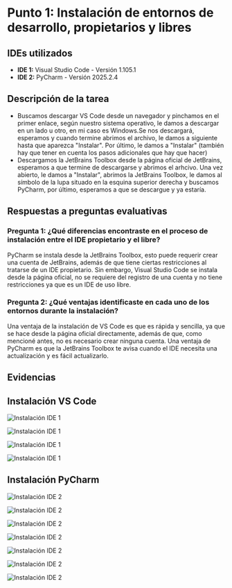 # Punto 1: Instalación de entornos de desarrollo, propietarios y libres

## IDEs utilizados
- **IDE 1:** Visual Studio Code - Versión 1.105.1 
- **IDE 2:** PyCharm - Versión 2025.2.4

## Descripción de la tarea
- Buscamos descargar VS Code desde un navegador y pinchamos en el primer enlace, según nuestro sistema operativo, le damos a descargar en un lado u otro, en mi caso es Windows.Se nos descargará, esperamos y cuando termine abrimos el archivo, le damos a siguiente hasta que aparezca "Instalar". Por último, le damos a "Instalar" (también hay que tener en cuenta los pasos adicionales que hay que hacer)
- Descargamos la JetBrains Toolbox desde la página oficial de JetBrains, esperamos a que termine de descargarse y abrimos el arhcivo. Una vez abierto, le damos a "Instalar", abrimos la JetBrains Toolbox, le damos al símbolo de la lupa situado en la esquina superior derecha y buscamos PyCharm, por último, esperamos a que se descargue y ya estaría.

## Respuestas a preguntas evaluativas

### Pregunta 1: ¿Qué diferencias encontraste en el proceso de instalación entre el IDE propietario y el libre?
PyCharm se instala desde la JetBrains Toolbox, esto puede requerir crear una cuenta de JetBrains, además de que tiene ciertas restricciones al tratarse de un IDE propietario.
Sin embargo, Visual Studio Code se instala desde la página oficial, no se requiere del registro de una cuenta y no tiene restricciones ya que es un IDE de uso libre.

### Pregunta 2: ¿Qué ventajas identificaste en cada uno de los entornos durante la instalación?
Una ventaja de la instalación de VS Code es que es rápida y sencilla, ya que se hace desde la página oficial directamente, además de que, como mencioné antes, no es necesario crear ninguna cuenta.
Una ventaja de PyCharm es que la JetBrains Toolbox te avisa cuando el IDE necesita una actualización y es fácil actualizarlo.

## Evidencias
## Instalación VS Code
![Instalación IDE 1](/entregas_individuales/MMB/capturas/descarga1_vs.png)

![Instalación IDE 1](/entregas_individuales/MMB/capturas/descarga2_vs.png)

![Instalación IDE 1](/entregas_individuales/MMB/capturas/descarga3_vs.png)

![Instalación IDE 1](/entregas_individuales/MMB/capturas/descarga4_vs.png)


## Instalación PyCharm
![Instalación IDE 2](/entregas_individuales/MMB/capturas/descarga1_pycharm.png)

![Instalación IDE 2](/entregas_individuales/MMB/capturas/descarga2_pycharm.png)

![Instalación IDE 2](/entregas_individuales/MMB/capturas/descarga3_pycharm.png)

![Instalación IDE 2](/entregas_individuales/MMB/capturas/descarga4_pycharm.png)

![Instalación IDE 2](/entregas_individuales/MMB/capturas/descarga5_pycharm.png)

![Instalación IDE 2](/entregas_individuales/MMB/capturas/descarga6_pycharm.png)

![Instalación IDE 2](/entregas_individuales/MMB/capturas/descarga7_pycharm.png)




